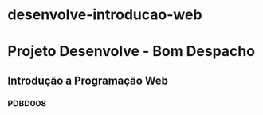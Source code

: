 # desenvolve-introducao-web
<h1>Projeto Desenvolve - Bom Despacho</h1>
<h2>Introdução a Programação Web</h2>
<h3>PDBD008</h3>
